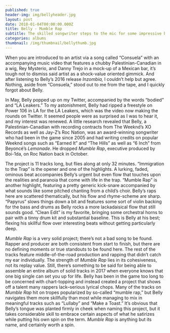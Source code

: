 ```yaml
---
published: true
header-img: img/bellyheader.jpg
layout: post
date: 2018-01-04T00:00:00.000Z
title: Belly - Mumble Rap
subtitle: The skilled songwriter steps to the mic for some impressive bars
categories: albums
thumbnail: /img/thumbnail/bellythumb.jpg
---
```

<p>When you are introduced to an artist via a song called &ldquo;Consuela&rdquo; with an accompanying music video that features a chubby Palestinian-Canadian in a wig, Rey Mysterio, and Danny Trejo in a mock-up of a Mexican bar, it&rsquo;s tough not to dismiss said artist as a shock-value oriented gimmick. And after listening to Belly&rsquo;s 2016 release <em>Inzombia,</em> I couldn&rsquo;t help but agree. Nothing, aside from &ldquo;Consuela,&rdquo; stood out to me from the tape, and I quickly forgot about Belly.</p>
<p>In May, Belly popped up on my Twitter, accompanied by the words &ldquo;bodied&rdquo; and &ldquo;LA Leakers.&rdquo; To my astonishment, Belly had ripped a freestyle on Power 106 in LA for the LA Leakers, which was the video now making the rounds on Twitter. It seemed people were as surprised as I was to hear it, and my interest was renewed. A little research revealed that Belly, a Palestinian-Canadian with recording contracts from The Weeknd&rsquo;s XO Records as well as Jay-Z&rsquo;s Roc Nation, was an award-winning songwriter who had been in the game since 2005 and had writing credits on popular Weeknd songs such as &ldquo;Earned It&rdquo; and &ldquo;The Hills&rdquo; as well as &ldquo;6 Inch&rdquo; from Beyonc&eacute;&rsquo;s <em>Lemonade</em>. He dropped <em>Mumble Rap</em>, executive produced by Boi-1da, on Roc Nation back in October.</p>
<p>The project is 11 tracks long, but flies along at only 32 minutes. &ldquo;Immigration to the Trap&rdquo; is the opener and one of the highlights. A lurking, faded, ominous beat accompanies Belly&rsquo;s urgent but even flow that touches upon the realities and paranoia that come with life in the trap. &ldquo;Mumble Rap&rdquo; is another highlight, featuring a pretty generic kick-snare accompanied by what sounds like some pitched chanting from a child&rsquo;s choir. Belly&rsquo;s raps here are scattered thematically, but his flow and rhyme-scheme are sharp. &ldquo;Papyrus&rdquo; slows things down a bit and features some sort of violin backing for the bass and drums as Belly rocks a more lackadaisical flow that still sounds good. &ldquo;Clean Edit&rdquo; is my favorite, bringing some orchestral horns to pair with a tinny drum kit and substantial baseline. This is Belly at his best; flexing his skillful flow over interesting beats without getting particularly deep.</p>
<p><em>Mumble Rap </em>is a very solid project; there&rsquo;s not a bad song to be found. Rapper and producer are both consistent from start to finish, but there are no defining moments or true standouts to be found here. The rest of the tracks feature middle-of-the-road production and rapping that didn&rsquo;t catch my ear individually. The strength of <em>Mumble Rap</em> lies in its cohesiveness, not its replay value. Still, there&rsquo;s something to be said for being able to assemble an entire album of solid tracks in 2017 when everyone knows that one big single can set you up for life. Belly has been in the game too long to be concerned with chart-topping and instead created a project that shows off a talent many rappers lack&ndash;serious lyrical chops. Many of the tracks on <em>Mumble Rap</em> hit on tropes popularized by so-called &ldquo;mumble rap,&rdquo; but Belly navigates them more skillfully than most while managing to mix in meaningful tracks such as &ldquo;Lullaby&rdquo; and &ldquo;Make a Toast.&rdquo; It&rsquo;s obvious that Belly&rsquo;s tongue was planted firmly in cheek when naming this project, but it takes considerable skill to embrace certain aspects of what he satirizes while putting his own spin on the term. <em>Mumble Rap</em> is anything but its name, and certainly worth a spin.</p>
<p>&nbsp;</p>
